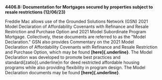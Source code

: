**4406.8: Documentation for Mortgages secured by properties subject to
resale restrictions (12/06/23)**

Freddie Mac allows use of the Grounded Solutions Network (GSN) 2021
Model Declaration of Affordability Covenants with Refinance and Resale
Restriction and Purchase Option and 2021 Model Subordinate Program
Mortgage. Collectively, these documents are referred to as the "Model
Declaration." GSN also provides Commentary on the 2021 Model Declaration
of Affordability Covenants with Refinance and Resale Restriction and
Purchase Option, which may be found **[here]{.underline}**. The Model
Declaration was developed to promote best practices and\
standardi[zatio]{.underline}n for deed restricted affordable housing
programs while also providing flexibility in program design. The Model
Declaration documents may be found **[here]{.underline}**.